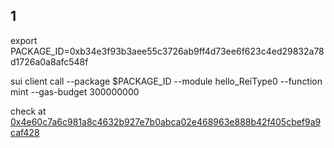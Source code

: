 ## 1

export PACKAGE_ID=0xb34e3f93b3aee55c3726ab9ff4d73ee6f623c4ed29832a78d1726a0a8afc548f 

sui client call --package $PACKAGE_ID --module hello_ReiType0 --function mint --gas-budget 300000000

check at [0x4e60c7a6c981a8c4632b927e7b0abca02e468963e888b42f405cbef9a9caf428](https://testnet.suivision.xyz/object/0x4e60c7a6c981a8c4632b927e7b0abca02e468963e888b42f405cbef9a9caf428)

